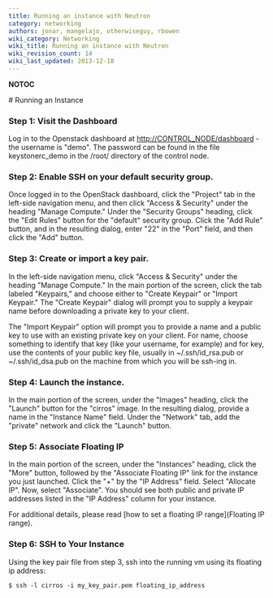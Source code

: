 ```yaml
---
title: Running an instance with Neutron
category: networking
authors: jonar, mangelajo, otherwiseguy, rbowen
wiki_category: Networking
wiki_title: Running an instance with Neutron
wiki_revision_count: 14
wiki_last_updated: 2013-12-18
---
```


__NOTOC__

<div class="bg-boxes bg-boxes-single">
<div class="row">
<div class="offset3 span8 pull-s">
# Running an Instance

### Step 1: Visit the Dashboard

Log in to the Openstack dashboard at <http://CONTROL_NODE/dashboard> - the username is "demo". The password can be found in the file keystonerc_demo in the /root/ directory of the control node.

### Step 2: Enable SSH on your default security group.

Once logged in to the OpenStack dashboard, click the "Project" tab in the left-side navigation menu, and then click "Access & Security" under the heading "Manage Compute." Under the "Security Groups" heading, click the "Edit Rules" button for the "default" security group. Click the "Add Rule" button, and in the resulting dialog, enter "22" in the "Port" field, and then click the "Add" button.

### Step 3: Create or import a key pair.

In the left-side navigation menu, click "Access & Security" under the heading "Manage Compute." In the main portion of the screen, click the tab labeled "Keypairs," and choose either to "Create Keypair" or "Import Keypair." The "Create Keypair" dialog will prompt you to supply a keypair name before downloading a private key to your client.

The "Import Keypair" option will prompt you to provide a name and a public key to use with an existing private key on your client. For name, choose something to identify that key (like your username, for example) and for key, use the contents of your public key file, usually in ~/.ssh/id_rsa.pub or ~/.ssh/id_dsa.pub on the machine from which you will be ssh-ing in.

### Step 4: Launch the instance.

In the main portion of the screen, under the "Images" heading, click the "Launch" button for the "cirros" image. In the resulting dialog, provide a name in the "Instance Name" field. Under the "Network" tab, add the "private" network and click the "Launch" button.

### Step 5: Associate Floating IP

In the main portion of the screen, under the "Instances" heading, click the "More" button, followed by the "Associate Floating IP" link for the instance you just launched. Click the "+" by the "IP Address" field. Select "Allocate IP". Now, select "Associate". You should see both public and private IP addresses listed in the "IP Address" column for your instance.

For additional details, please read [how to set a floating IP range](Floating IP range).

### Step 6: SSH to Your Instance

Using the key pair file from step 3, ssh into the running vm using its floating ip address:

    $ ssh -l cirros -i my_key_pair.pem floating_ip_address
